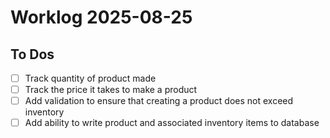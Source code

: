 # Worklog 2025-08-25

## To Dos

- [ ] Track quantity of product made
- [ ] Track the price it takes to make a product
- [ ] Add validation to ensure that creating a product does not exceed inventory
- [ ] Add ability to write product and associated inventory items to database
